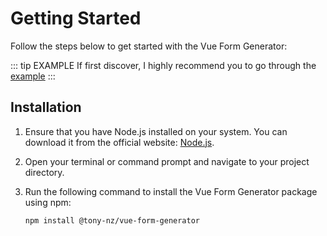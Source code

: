 # Getting Started

Follow the steps below to get started with the Vue Form Generator:

::: tip EXAMPLE
If first discover, I highly recommend you to go through the [example](https://github.com/tony-nz/vue-form-generator-exaple)
:::

## Installation

1. Ensure that you have Node.js installed on your system. You can download it from the official website: [Node.js](https://nodejs.org).

2. Open your terminal or command prompt and navigate to your project directory.

3. Run the following command to install the Vue Form Generator package using npm:

   ```shell
   npm install @tony-nz/vue-form-generator
